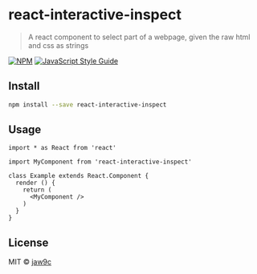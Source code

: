 # react-interactive-inspect

> A react component to select part of a webpage, given the raw html and css as strings

[![NPM](https://img.shields.io/npm/v/react-interactive-inspect.svg)](https://www.npmjs.com/package/react-interactive-inspect) [![JavaScript Style Guide](https://img.shields.io/badge/code_style-standard-brightgreen.svg)](https://standardjs.com)

## Install

```bash
npm install --save react-interactive-inspect
```

## Usage

```tsx
import * as React from 'react'

import MyComponent from 'react-interactive-inspect'

class Example extends React.Component {
  render () {
    return (
      <MyComponent />
    )
  }
}
```

## License

MIT © [jaw9c](https://github.com/jaw9c)
